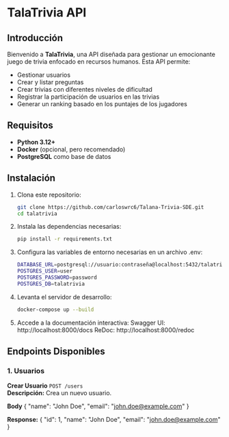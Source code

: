 # TalaTrivia API

## Introducción
Bienvenido a **TalaTrivia**, una API diseñada para gestionar un emocionante juego de trivia enfocado en recursos humanos. Esta API permite:
- Gestionar usuarios
- Crear y listar preguntas
- Crear trivias con diferentes niveles de dificultad
- Registrar la participación de usuarios en las trivias
- Generar un ranking basado en los puntajes de los jugadores

## Requisitos
- **Python 3.12+**
- **Docker** (opcional, pero recomendado)
- **PostgreSQL** como base de datos

## Instalación
1. Clona este repositorio:
   ```bash
   git clone https://github.com/carloswrc6/Talana-Trivia-SDE.git
   cd talatrivia

2. Instala las dependencias necesarias:
   ```bash
   pip install -r requirements.txt

3. Configura las variables de entorno necesarias en un archivo .env:
   ```bash
   DATABASE_URL=postgresql://usuario:contraseña@localhost:5432/talatrivia
   POSTGRES_USER=user
   POSTGRES_PASSWORD=password
   POSTGRES_DB=talatrivia

4. Levanta el servidor de desarrollo:
   ```bash
   docker-compose up --build

5. Accede a la documentación interactiva:
   Swagger UI: http://localhost:8000/docs
   ReDoc: http://localhost:8000/redoc   


## Endpoints Disponibles

### 1. Usuarios
**Crear Usuario** `POST /users`  
**Descripción:** Crea un nuevo usuario.

**Body**
   {
      "name": "John Doe",
      "email": "john.doe@example.com"
   }

**Response:**
   {
      "id": 1,
      "name": "John Doe",
      "email": "john.doe@example.com"
   }
